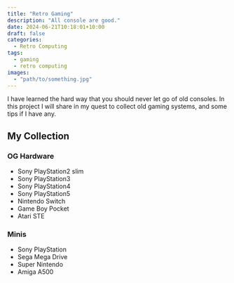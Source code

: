 ```yaml
---
title: "Retro Gaming"
description: "All console are good."
date: 2024-06-21T10:18:01+10:00
draft: false
categories:
  - Retro Computing
tags:
  - gaming
  - retro computing
images:
  - "path/to/something.jpg"
---
```

I have learned the hard way that you should never let go of old consoles. In this project I will share in my quest to collect old gaming systems, and some tips if I have any.

<!--more-->

## My Collection
### OG Hardware
- Sony PlayStation2 slim
- Sony PlayStation3
- Sony PlayStation4
- Sony PlayStation5
- Nintendo Switch
- Game Boy Pocket
- Atari STE

### Minis
- Sony PlayStation
- Sega Mega Drive
- Super Nintendo
- Amiga A500